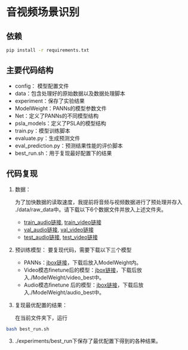 # 音视频场景识别
## 依赖
```bash
pip install -r requirements.txt
```
## 主要代码结构
- config： 模型配置文件
- data：包含处理好的原始数据以及数据处理脚本
- experiment：保存了实验结果
- ModelWeight：PANNs的模型参数文件
- Net：定义了PANNs的不同模型结构
- psla_models：定义了PSLA的模型结构
- train.py：模型训练脚本
- evaluate.py：生成预测文件
- eval_prediction.py：预测结果性能的评价脚本
- best_run.sh：用于复现最好配置下的结果

## 代码复现
1. 数据：

   为了加快数据的读取速度，我提前将音频与视频数据进行了预处理并存入 ./data/raw_data中。请下载以下6个数据文件并放入上述文件夹。
   - [train_audio链接](https://jbox.sjtu.edu.cn/l/31EmzH), [train_video链接](https://jbox.sjtu.edu.cn/l/H1zPpM)
   - [val_audio链接](https://jbox.sjtu.edu.cn/l/F1GEsI), [val_video链接](https://jbox.sjtu.edu.cn/l/F1Gzrv)
   - [test_audio链接](https://jbox.sjtu.edu.cn/l/91SM43), [test_video链接](https://jbox.sjtu.edu.cn/l/P1yOR5)
2. 预训练模型：
   要复现代码，需要下载以下三个模型
   - PANNs：[jbox链接](https://jbox.sjtu.edu.cn/l/X1y2xi)，下载后放入ModelWeight内。
   - Video模态finetune后的模型：[jbox链接](https://jbox.sjtu.edu.cn/l/K1zyK9)，下载后放入./ModelWeight/video_best中。
   - Audio模态finetune 后的模型：[jbox链接](https://jbox.sjtu.edu.cn/l/g1cYbF)，下载后放入./ModelWeight/audio_best中。
3. 复现最优配置的结果：
    
    在当前文件夹下，运行
```bash
bash best_run.sh
```

3. ./experiments/best_run下保存了最优配置下得到的各种结果。


